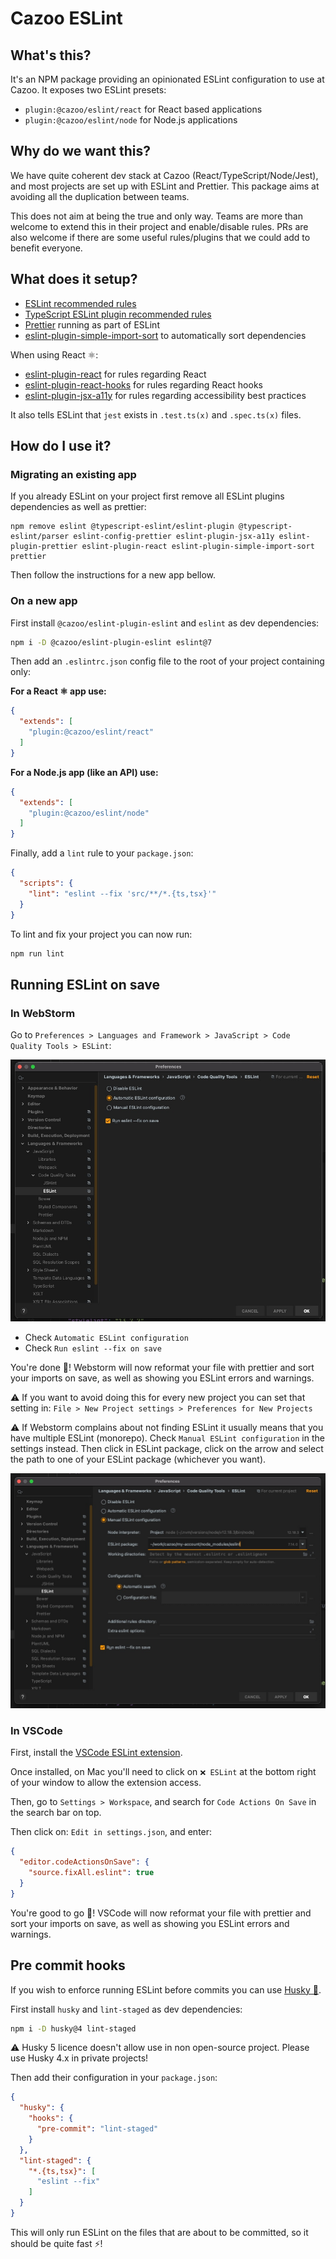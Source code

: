 # Cazoo ESLint

## What's this?

It's an NPM package providing an opinionated ESLint configuration to use at Cazoo.
It exposes two ESLint presets:

- `plugin:@cazoo/eslint/react` for React based applications
- `plugin:@cazoo/eslint/node` for Node.js applications

## Why do we want this?

We have quite coherent dev stack at Cazoo (React/TypeScript/Node/Jest), and most projects are set up with ESLint and Prettier.
This package aims at avoiding all the duplication between teams.

This does not aim at being the true and only way.
Teams are more than welcome to extend this in their project and enable/disable rules.
PRs are also welcome if there are some useful rules/plugins that we could add to benefit everyone.

## What does it setup?

- [ESLint recommended rules](https://eslint.org/docs/rules/)
- [TypeScript ESLint plugin recommended rules](https://www.npmjs.com/package/@typescript-eslint/eslint-plugin)
- [Prettier](https://prettier.io/) running as part of ESLint
- [eslint-plugin-simple-import-sort](https://www.npmjs.com/package/eslint-plugin-simple-import-sort) to automatically sort dependencies

When using React ⚛️:

- [eslint-plugin-react](https://www.npmjs.com/package/eslint-plugin-react) for rules regarding React
- [eslint-plugin-react-hooks](https://www.npmjs.com/package/eslint-plugin-react-hooks) for rules regarding React hooks
- [eslint-plugin-jsx-a11y](https://www.npmjs.com/package/eslint-plugin-jsx-a11y) for rules regarding accessibility best practices

It also tells ESLint that `jest` exists in `.test.ts(x)` and `.spec.ts(x)` files.

## How do I use it?

### Migrating an existing app

If you already ESLint on your project first remove all ESLint plugins dependencies as well as prettier:

```
npm remove eslint @typescript-eslint/eslint-plugin @typescript-eslint/parser eslint-config-prettier eslint-plugin-jsx-a11y eslint-plugin-prettier eslint-plugin-react eslint-plugin-simple-import-sort prettier
```

Then follow the instructions for a new app bellow.

### On a new app

First install `@cazoo/eslint-plugin-eslint` and `eslint` as dev dependencies:

```bash
npm i -D @cazoo/eslint-plugin-eslint eslint@7
```

Then add an `.eslintrc.json` config file to the root of your project containing only:

**For a React ⚛️ app use:**

```json
{
  "extends": [
    "plugin:@cazoo/eslint/react"
  ]
}
```

**For a Node.js app (like an API) use:**

```json
{
  "extends": [
    "plugin:@cazoo/eslint/node"
  ]
}
```

Finally, add a `lint` rule to your `package.json`:

```json
{
  "scripts": {
    "lint": "eslint --fix 'src/**/*.{ts,tsx}'"
  }
}
```

To lint and fix your project you can now run:

```bash
npm run lint
```

## Running ESLint on save

### In WebStorm

Go to `Preferences > Languages and Framework > JavaScript > Code Quality Tools > ESLint`:

![](readme-resources/webstorm.jpg)

- Check `Automatic ESLint configuration`
- Check `Run eslint --fix on save`

You're done 🎉!
Webstorm will now reformat your file with prettier and sort your imports on save, as well as showing you ESLint errors and warnings.

⚠️ If you want to avoid doing this for every new project you can set that setting in: `File > New Project settings > Preferences for New Projects`

⚠️ If Webstorm complains about not finding ESLint it usually means that you have multiple ESLint (monorepo).
Check `Manual ESLint configuration` in the settings instead.
Then click in ESLint package, click on the arrow and select the path to one of your ESLint package (whichever you want).

![](readme-resources/manual-eslint.jpg)

### In VSCode

First, install the [VSCode ESLint extension](https://marketplace.visualstudio.com/items?itemName=dbaeumer.vscode-eslint).

Once installed, on Mac you'll need to click on `❌ ESLint` at the bottom right of your window to allow the extension access.

Then, go to `Settings > Workspace`, and search for `Code Actions On Save` in the search bar on top.

Then click on: `Edit in settings.json`, and enter:

```json
{
  "editor.codeActionsOnSave": {
    "source.fixAll.eslint": true
  }
}
```

You're good to go 🎉!
VSCode will now reformat your file with prettier and sort your imports on save, as well as showing you ESLint errors and warnings.

## Pre commit hooks

If you wish to enforce running ESLint before commits you can use [Husky 🐶](https://github.com/typicode/husky/tree/master).

First install `husky` and `lint-staged` as dev dependencies:

```bash
npm i -D husky@4 lint-staged
```

⚠️ Husky 5 licence doesn't allow use in non open-source project.
Please use Husky 4.x in private projects!

Then add their configuration in your `package.json`:

```json
{
  "husky": {
    "hooks": {
      "pre-commit": "lint-staged"
    }
  },
  "lint-staged": {
    "*.{ts,tsx}": [
      "eslint --fix"
    ]
  }
}
```

This will only run ESLint on the files that are about to be committed, so it should be quite fast ⚡️!
